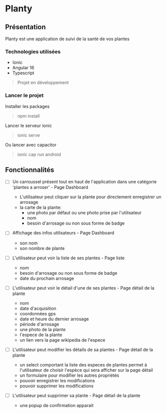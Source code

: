 # Planty

## Présentation 
Planty est une application de suivi de la santé de vos plantes

### Technologies utilisées
- Ionic
- Angular 16
- Typescript

> Projet en développement

### Lancer le projet

Installer les packages
> npm install

Lancer le serveur ionic
> ionic serve

Ou lancer avec capacitor
> ionic cap run android

## Fonctionnalités
- [ ] Un carroussel présent tout en haut de l'application dans une catégorie 'plantes a arroser' - Page Dashboard
  - L'utilisateur peut cliquer sur la plante pour directement enregistrer un arrosage
  - la carte de la plante:
    -  une photo par défaut ou une photo prise par l'utilisateur
    - nom
    - besoin d'arrosage ou non sous forme de badge
      
- [ ] Affichage des infos utilisateurs - Page Dashboard
    - son nom
    - son nombre de plante
    
- [ ] L'utilisateur peut voir la liste de ses plantes - Page liste
  - nom
  - besoin d'arrosage ou non sous forme de badge
  - date du prochain arrosage

- [ ] L'utilisateur peut voir le détail d'une de ses plantes - Page détail de la plante
  - nom
  - date d'acquisition
  - coordonnées gps
  - date et heure du dernier arrosage
  - période d'arrosage
  - une photo de la plante
  - l'espece de la plante
  - un lien vers la page wikipedia de l'espece
    
-  [ ] L'utilisateur peut modifier les détails de sa plantes - Page détail de la plante
    - un select comportant la liste des especes de plantes permet à l'utilisateur de choisir l'espèce qui sera afficher sur la page détail
    - un formulaire pour modifier les autres propriétés
    - pouvoir enregistrer les modifications
    - pouvoir supprimer les modifications
      
- [ ] L'utilisateur peut supprimer sa plante - Page détail de la plante
  - une popup de confirmation apparait  
